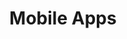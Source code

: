---
title: Mobile Apps
excerpt: ''
deprecated: false
hidden: false
metadata:
  title: ''
  description: ''
  robots: index
next:
  description: ''
---